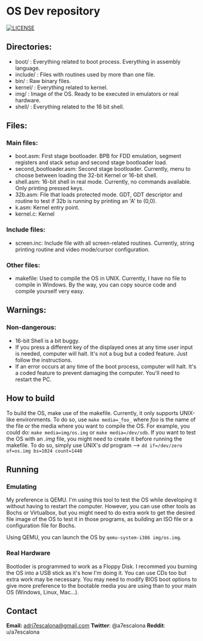 # OS Dev repository

[![LICENSE](https://img.shields.io/badge/license-NPL%20(The%20996%20Prohibited%20License)-blue.svg)](https://github.com/DriesCode/OS-Dev/blob/master/LICENSE)

## Directories:
- boot/ : Everything related to boot process. Everything in assembly language.
- include/ : Files with routines used by more than one file.
- bin/ : Raw binary files.
- kernel/ : Everything related to kernel. 
- img/ : Image of the OS. Ready to be executed in emulators or real hardware.
- shell/ : Everything related to the 16 bit shell.
## Files:
### Main files:
- boot.asm: First stage bootloader. BPB for FDD emulation, segment registers and stack setup and second stage bootloader load.
- second_bootloader.asm: Second stage bootloader. Currently, menu to choose between loading the 32-bit Kernel or 16-bit shell.
- shell.asm: 16-bit shell in real mode. Currently, no commands available. Only printing pressed keys.
- 32b.asm: File that loads protected mode. GDT, GDT descriptor and routine to test if 32b is running by printing an 'A' to (0,0).
- k.asm: Kernel entry point.
- kernel.c: Kernel

### Include files:
- screen.inc: Include file with all screen-related routines. Currently, string printing routine and video mode/cursor configuration.

### Other files:
- makefile: Used to compile the OS in UNIX. Currently, I have no file to compile in Windows. By the way, you can copy source code and compile yourself very easy.

## Warnings:
### Non-dangerous:
- 16-bit Shell is a bit buggy.
- If you press a different key of the displayed ones at any time user input is needed, computer will halt. It's not a bug but a coded feature. Just follow the instructions.
- If an error occurs at any time of the boot process, computer will halt. It's a coded feature to prevent damaging the computer. You'll need to restart the PC.

## How to build
To build the OS, make use of the makefile. Currently, it only supports UNIX-like environments.
To do so, use `make media=_foo_` where _foo_ is the name of the file or the media where you want to compile the OS.
For example, you could do: `make media=img/os.img` or `make media=/dev/sdb`.
If you want to test the OS with an *.img* file, you might need to create it before running the makefile. To do so, simply use UNIX's *dd* program --> `dd if=/dev/zero of=os.img bs=1024 count=1440`

## Running
### Emulating
My preference is QEMU. I'm using this tool to test the OS while developing it without having to restart the computer. However, you can use other tools as Bochs or Virtualbox, but you might need to do extra work to get the desired file image of the OS to test it in those programs, as building an ISO file or a configuration file for Bochs.

Using QEMU, you can launch the OS by `qemu-system-i386 img/os.img`.

### Real Hardware
Bootloder is programmed to work as a Floppy Disk. I recommed you burning the OS into a USB stick as it's how I'm doing it. You can use CDs too but extra work may be necessary.
You may need to modify BIOS boot options to give more preference to the bootable media you are using than to your main OS (Windows, Linux, Mac...).

## Contact
**Email:** adri7escalona@gmail.com
**Twitter**: @a7escalona
**Reddit**: u/a7escalona
